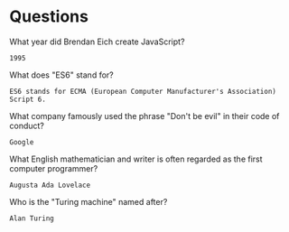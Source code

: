 # Questions

What year did Brendan Eich create JavaScript?

```
1995
```

What does "ES6" stand for?

```
ES6 stands for ECMA (European Computer Manufacturer's Association) Script 6. 
```

What company famously used the phrase "Don't be evil" in their code of conduct?

```
Google
```

What English mathematician and writer is often regarded as the first computer programmer?

```
Augusta Ada Lovelace

```

Who is the "Turing machine" named after?

```
Alan Turing
```
